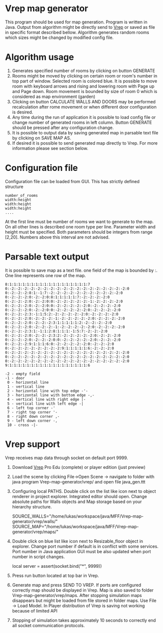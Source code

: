 # Vrep map generator
This program should be used for map generation. Program is written in Java. 
Output from algorithm might be directly send to [Vrep](http://www.coppeliarobotics.com/downloads.html) 
or saved as file in specific format described bellow. Algorithm generates random rooms which sizes
 might be changed by modified config file.
 
# Algorithm usage
 1. Generates specified number of rooms by clicking on button GENERATE
 2. Rooms might be moved by clicking on certain room or room's number in top part of window. 
Selected room is colored blue. It is possible to move room with keyboard arrows and rising and lowering room 
with Page up and Page down. Room movement is bounded by size of room 0 which is considered as map environment (garden)
 3.  Clicking on button CALCULATE WALLS AND DOORS may be performed recalculation after rome movement or when 
 different door configuration is desired.
 4. Any time during the run of application it is possible to load config file or change number of generated rooms 
 in left column. Button GENERATE should be pressed after any configuration change.
 5. It is possible to output data by saving generated map in parsable text file by clicking on SAVE MAP AS.
 6. If desired it is possible to send generated map directly to Vrep. For more information please see section below.
 
# Configuration file
Configuration file can be loaded from GUI. This has strictly defined structure

    number_of_rooms
    width:height
    width:height
    width:height
    ....

At the first line must be number of rooms we want to generate to the map. On all other lines is described one room type 
per line. Parameter width and height must be specified. Both parameters should be integers from range [2,20]. 
Numbers above this interval are not advised.

# Parsable text output
It is possible to save map as a text file. one field of the map is bounded by :. One line represents one row of the map.

    8:1:1:1:1:1:1:1:1:1:1:1:1:1:1:1:1:1:1:7
    0:-2:-2:-2:-2:-2:-2:-2:-2:-2:-2:-2:-2:-2:-2:-2:-2:-2:-2:0
    0:-2:-2:-2:8:1:-1:7:-2:-2:-2:-2:-2:-2:-2:-2:-2:-2:-2:0
    0:-2:-2:-2:0:-2:-2:0:8:1:1:1:1:1:7:-2:-2:-2:-2:0
    0:-2:-2:-2:0:-2:-2:0:0:-2:-2:-2:-2:-2:-1:-2:-2:-2:-2:0
    0:-2:-2:-2:0:-2:-2:0:0:-2:-2:-2:-2:-2:0:-2:-2:-2:-2:0
    0:-2:-2:-2:0:-2:-2:0:0:-2:-2:-2:-2:-2:0:-2:-2:-2:-2:0
    0:-2:-2:-2:3:-1:1:5:2:-2:-2:-2:-2:-2:0:-2:-2:-2:-2:0
    0:-2:-2:-2:0:-2:-2:-2:-1:-2:-2:-2:-2:-2:0:-2:-2:-2:-2:0
    0:-2:-2:-2:0:-2:-2:-2:3:1:1:1:1:1:2:-2:-2:-2:-2:0
    0:-2:-2:-2:0:-2:-2:-2:-1:-2:-2:-2:-2:-2:0:-2:-2:-2:-2:0
    0:-2:-2:-2:3:1:-1:1:2:8:1:1:1:-1:5:7:-2:-2:-2:0
    0:-2:-2:-2:0:-2:-2:-2:3:2:-2:-2:-2:-2:-2:0:-2:-2:-2:0
    0:-2:-2:-2:0:-2:-2:-2:0:0:-2:-2:-2:-2:-2:0:-2:-2:-2:0
    0:-2:-2:-2:9:1:1:1:6:0:-2:-2:-2:-2:-2:0:-2:-2:-2:0
    0:-2:-2:-2:-2:-2:-2:-2:-2:9:1:1:1:1:1:6:-2:-2:-2:0
    0:-2:-2:-2:-2:-2:-2:-2:-2:-2:-2:-2:-2:-2:-2:-2:-2:-2:-2:0
    0:-2:-2:-2:-2:-2:-2:-2:-2:-2:-2:-2:-2:-2:-2:-2:-2:-2:-2:0
    0:-2:-2:-2:-2:-2:-2:-2:-2:-2:-2:-2:-2:-2:-2:-2:-2:-2:-2:0
    9:1:1:1:1:1:1:1:1:1:1:1:1:1:1:1:1:1:1:6

    -2 - empty field
    -1 - door
     0 - horizontal line
     1 - vertical line
     2 - horizontal line with top edge -'-
     3 - horizontal line with bottom edge -,-
     4 - vertical line with right edge |-
     5 - vertical line with left edge -|
     6 - left top corner -'
     7 - right top corner '-
     8 - right down corner ,-
     9 - left down corner -,
     10 - cross -|-
     
# Vrep support
Vrep receives map data through socket on default port 9999.
  
  1. Download [Vrep](http://www.coppeliarobotics.com/downloads.html) Pro Edu (complete) or player edition (just preview)
  2. Load the scene by clicking File->Open Scene -> navigate to folder with java program Vrep-map-generator/vrep/ and
  open file java_gen.ttt
  3. Configuring local PATHS. Double click on the list like icon next to object renderer in project explorer. 
  Integrated editor should open. Change absolute paths for Walls objects and Map storage based on your hierarchy structure. 

        SOURCE_WALLS="/home/lukas/workspace/java/MFF/Vrep-map-generator/vrep/walls/"
        SOURCE_MAP="/home/lukas/workspace/java/MFF/Vrep-map-generator/vrep/maps/"
  
  4. Double click on blue list like icon next to Resizable_floor object in explorer. 
  Change port number if default is in conflict with some services. Port number in Java application GUI must be also 
  updated when port number in script changes. 
  
        local server = assert(socket.bind("*", 9999))
  5. Press run button located at top bar in Vrep.
  6. Generate map and press SEND TO VREP. If ports are configured correctly map should be displayed in Vrep. 
  Map is also saved to folder Vrep-map-generator/vrep/maps. After stopping simulation maps disappears but might be 
  loaded from file stored in folder maps. Use File -> Load Model. In Player distribution of Vrep is saving not 
  working because of limited API 
  7. Stopping of simulation takes approximately 10 seconds to correctly end all socket communication protocols. 
  
 
 
